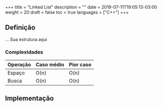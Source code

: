 +++
title = "Linked List"
description = ""
date = 2019-07-11T19:05:13-03:00
weight = 20
draft = false
toc = true
languages = ["C++"]
+++
<h2 class="title is-4"> Definição </h2>

... Sua estrutura aqui

<div class="container has-text-centered">
<h3 class="title is-5 margin_top"> Complexidades </h3>

<table class="table is-striped is-bordered center" >
    <thead>
        <tr>
            <th>Operação</th>
            <th>Caso médio</th> 
            <th>Pior caso</th>
        </tr>
    </thead>
    <tbody>
        <tr>
            <td>Espaço</td>
            <td>O(n)</td> 
            <td>O(n)</td>
        </tr>
        <tr>
            <td>Busca</td>
            <td>O(n)</td> 
            <td>O(n)</td>
        </tr>
    </tbody>
</table>
</div>

<h2 class="title is-4 margin_top"> Implementação </h2>